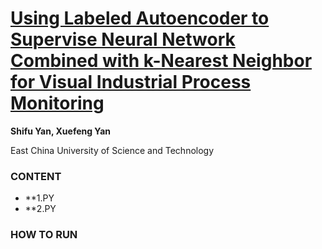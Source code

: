 # [Using Labeled Autoencoder to Supervise Neural Network Combined with k-Nearest Neighbor for Visual Industrial Process Monitoring](https://pubs.acs.org/doi/10.1021/acs.iecr.9b01325)

**Shifu Yan, Xuefeng Yan**

East China University of Science and Technology

### CONTENT

* **1.PY
* **2.PY
### HOW TO RUN
